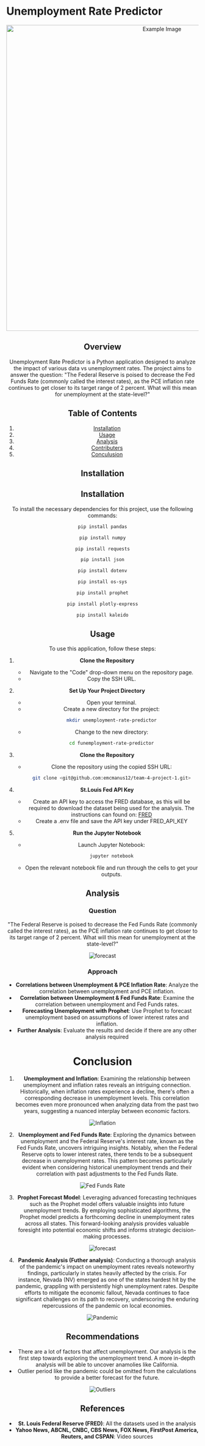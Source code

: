 # Unemployment Rate Predictor

<center>
  <img src="Images/termination.jpg" alt="Example Image" width="800">
<center>

## Overview

Unemployment Rate Predictor is a Python application designed to analyze the impact of various data vs unemployment rates. The project aims to answer the question: "The Federal Reserve is poised to decrease the Fed Funds Rate (commonly called the interest rates), as the PCE inflation rate continues to get closer to its target range of 2 percent. What will this mean for unemployment at the state-level?"

## Table of Contents

1. [Installation](#installation)
2. [Usage](#usage)
3. [Analysis](#analysis)
4. [Contributers](#contributers)
5. [Conculusion](#conclusion)

## Installation

## Installation

To install the necessary dependencies for this project, use the following commands:

```bash
pip install pandas
```
```bash
pip install numpy
```
```bash
pip install requests
```
```bash
pip install json
```
```bash
pip install dotenv
```
```bash
pip install os-sys
```
```bash
pip install prophet
```
```bash
pip install plotly-express
```
```bash
pip install kaleido
```

## Usage

To use this application, follow these steps:

1. **Clone the Repository**
    - Navigate to the "Code" drop-down menu on the repository page.
    - Copy the SSH URL.

2. **Set Up Your Project Directory**
    - Open your terminal.
    - Create a new directory for the project:
      ```bash
      mkdir unemployment-rate-predictor
      ```
    - Change to the new directory:
      ```bash
      cd funemployment-rate-predictor
      ```

3. **Clone the Repository**
    - Clone the repository using the copied SSH URL:
      ```bash
      git clone <git@github.com:emcmanus12/team-4-project-1.git>
      ```

4. **St.Louis Fed API Key**
    - Create an API key to access the FRED database, as this will be required to download the dataset being used for the analysis. The instructions can found on: [FRED](https://fred.stlouisfed.org/docs/api/fred/)
    - Create a .env file and save the API key under FRED_API_KEY

5. **Run the Jupyter Notebook**
    - Launch Jupyter Notebook:
      ```bash
      jupyter notebook
      ```
    - Open the relevant notebook file and run through the cells to get your outputs.

## Analysis

### Question

"The Federal Reserve is poised to decrease the Fed Funds Rate (commonly called the interest rates), as the PCE inflation rate continues to get closer to its target range of 2 percent. What will this mean for unemployment at the state-level?"

![forecast](Images/unemployment_states.png)

### Approach

- **Correlations between Unemployment & PCE Inflation Rate**: Analyze the correlation between unemployment and PCE inflation.
- **Correlation between Unemployment & Fed Funds Rate**: Examine the correlation between unemployment and Fed Funds rates.
- **Forecasting Unemployment with Prophet**: Use Prophet to forecast unemployment based on assumptions of lower interest rates and inflation.
- **Further Analysis**: Evaluate the results and decide if there are any other analysis required

# Conclusion 

1. **Unemployment and Inflation**: Examining the relationship between unemployment and inflation rates reveals an intriguing connection. Historically, when inflation rates experience a decline, there's often a corresponding decrease in unemployment levels. This correlation becomes even more pronounced when analyzing data from the past two years, suggesting a nuanced interplay between economic factors.

![Inflation](Images/inflation.png)

2. **Unemployment and Fed Funds Rate**: Exploring the dynamics between unemployment and the Federal Reserve's interest rate, known as the Fed Funds Rate, uncovers intriguing insights. Notably, when the Federal Reserve opts to lower interest rates, there tends to be a subsequent decrease in unemployment rates. This pattern becomes particularly evident when considering historical unemployment trends and their correlation with past adjustments to the Fed Funds Rate.

![Fed Funds Rate](Images/fed_funds_rate.png)

3. **Prophet Forecast Model**: Leveraging advanced forecasting techniques such as the Prophet model offers valuable insights into future unemployment trends. By employing sophisticated algorithms, the Prophet model predicts a forthcoming decline in unemployment rates across all states. This forward-looking analysis provides valuable foresight into potential economic shifts and informs strategic decision-making processes.

![forecast](Images/forecast_NE.png)

4. **Pandemic Analysis (Futher analysis)**: Conducting a thorough analysis of the pandemic's impact on unemployment rates reveals noteworthy findings, particularly in states heavily affected by the crisis. For instance, Nevada (NV) emerged as one of the states hardest hit by the pandemic, grappling with persistently high unemployment rates. Despite efforts to mitigate the economic fallout, Nevada continues to face significant challenges on its path to recovery, underscoring the enduring repercussions of the pandemic on local economies.

![Pandemic](Images/pandemic.png)

## Recommendations
- There are a lot of factors that affect unemployment. Our analysis is the first step towards exploring the unemployment trend. A more in-depth analysis will be able to uncover anamolies like California. 
- Outlier period like the pandemic could be omitted from the calculations to provide a better forecast for the future.

![Outliers](Images/outliers.png)

## References
- **St. Louis Federal Reserve (FRED)**: All the datasets used in the analysis
- **Yahoo News, ABCNL, CNBC, CBS News, FOX News, FirstPost America, Reuters, and CSPAN**: Video sources